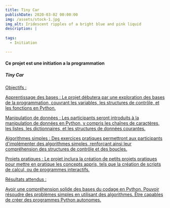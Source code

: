 ```yaml
---
title: Tiny Car
publishDate: 2020-03-02 00:00:00
img: /assets/stock-1.jpg
img_alt: Iridescent ripples of a bright blue and pink liquid
description: |
  
tags:
  - Initiation

---
```

#### Ce projet est une initiation a la programmation
##### Tiny Car

<a href=frebourg.es>

<p Le projet "Introduction au Codage avec Python" vise à fournir aux participants une première expérience pratique dans le monde du codage en utilisant le langage de programmation Python. Ce projet s'adresse à ceux qui n'ont aucune expérience préalable en programmation et a pour objectif de familiariser les participants avec les concepts fondamentaux du codage. p>

Objectifs :

Apprentissage des bases : Le projet débutera par une exploration des bases de la programmation, couvrant les variables, les structures de contrôle, et les fonctions en Python.

Manipulation de données : Les participants seront introduits à la manipulation de données en Python, y compris les chaînes de caractères, les listes, les dictionnaires, et les structures de données courantes.

Algorithmes simples : Des exercices pratiques permettront aux participants d'implémenter des algorithmes simples, renforçant ainsi leur compréhension des structures de contrôle et des boucles.

Projets pratiques : Le projet inclura la création de petits projets pratiques pour mettre en pratique les concepts appris, tels que la création de scripts de calcul, ou de programmes interactifs.


Résultats attendus :

Avoir une compréhension solide des bases du codage en Python.
Pouvoir résoudre des problèmes simples en utilisant des algorithmes.
Être capables de créer des programmes Python autonomes.




